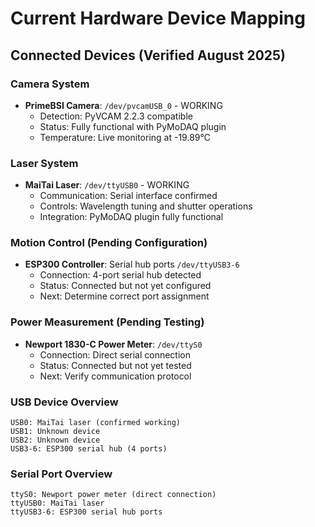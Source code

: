 # Current Hardware Device Mapping

## Connected Devices (Verified August 2025)

### Camera System
- **PrimeBSI Camera**: `/dev/pvcamUSB_0` - WORKING
  - Detection: PyVCAM 2.2.3 compatible
  - Status: Fully functional with PyMoDAQ plugin
  - Temperature: Live monitoring at -19.89°C

### Laser System  
- **MaiTai Laser**: `/dev/ttyUSB0` - WORKING
  - Communication: Serial interface confirmed
  - Controls: Wavelength tuning and shutter operations
  - Integration: PyMoDAQ plugin fully functional

### Motion Control (Pending Configuration)
- **ESP300 Controller**: Serial hub ports `/dev/ttyUSB3-6`
  - Connection: 4-port serial hub detected
  - Status: Connected but not yet configured
  - Next: Determine correct port assignment

### Power Measurement (Pending Testing)
- **Newport 1830-C Power Meter**: `/dev/ttyS0`
  - Connection: Direct serial connection
  - Status: Connected but not yet tested
  - Next: Verify communication protocol

### USB Device Overview
```
USB0: MaiTai laser (confirmed working)  
USB1: Unknown device
USB2: Unknown device
USB3-6: ESP300 serial hub (4 ports)
```

### Serial Port Overview
```
ttyS0: Newport power meter (direct connection)
ttyUSB0: MaiTai laser
ttyUSB3-6: ESP300 serial hub ports
```